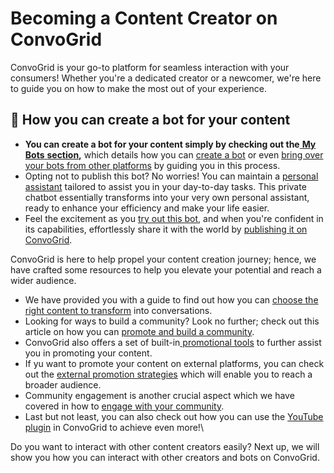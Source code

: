 # Becoming a Content Creator on ConvoGrid

ConvoGrid is your go-to platform for seamless interaction with your consumers! Whether you're a dedicated creator or a newcomer, we're here to guide you on how to make the most out of your experience.&#x20;

## **🚀 How you can create a bot for your content**

* **You can create a bot for your content simply by checking out the**[ ](broken-reference)[**My Bots**](broken-reference)[ **section**](broken-reference)**,** which details how you can [create a bot](../../my-bots/creating-a-bot/) or even [bring over your bots from other platforms](../../my-bots/creating-a-bot/selecting-the-content/importing-bots-from-another-platform.md) by guiding you in this process.
* Opting not to publish this bot? No worries! You can maintain a [personal assistant](building-your-own-personal-assistant.md) tailored to assist you in your day-to-day tasks. This private chatbot essentially transforms into your very own personal assistant, ready to enhance your efficiency and make your life easier.&#x20;
* Feel the excitement as you [try out this bot](../../my-bots/try-bots.md), and when you're confident in its capabilities, effortlessly share it with the world by [publishing it on ConvoGrid](../../my-bots/creating-a-bot/publishing-the-bot.md).&#x20;

ConvoGrid is here to help propel your content creation journey; hence, we have crafted some resources to help you elevate your potential and reach a wider audience.

* We have provided you with a guide to find out how you can [choose the right content to transform](../../other-information/choosing-the-right-content-to-transform.md) into conversations.&#x20;
* Looking for ways to build a community? Look no further; check out this article on how you can [promote and build a community](../../other-information/promotion-and-building-your-community.md).
* ConvoGrid also offers a set of built-in[ promotional tools](../../other-information/built-in-promotion-tools-on-convogrid.md) to further assist you in promoting your content.
* If yu want to promote your content on external platforms, you can check out the [external promotion strategies](../../other-information/external-promotion-strategies.md) which will enable you to reach a broader audience.
* Community engagement is another crucial aspect which we have covered in how to [engage with your community](../../other-information/engaging-your-community.md).
* Last but not least, you can also check out how you can use the  [YouTube plugin](../../other-information/convogrid-youtube-plugin.md) in ConvoGrid to achieve even more!\


Do you want to interact with other content creators easily? Next up, we will show you how you can interact with other creators and bots on ConvoGrid.

